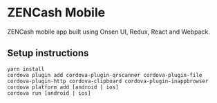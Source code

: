 # ZENCash Mobile

ZENCash mobile app built using Onsen UI, Redux, React and Webpack.

## Setup instructions

```
yarn install
cordova plugin add cordova-plugin-qrscanner cordova-plugin-file cordova-plugin-http cordova-clipboard cordova-plugin-inappbrowser
cordova platform add [android | ios]
cordova run [android | ios]
```